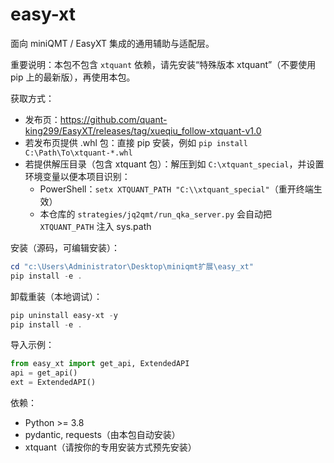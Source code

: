 # easy-xt

面向 miniQMT / EasyXT 集成的通用辅助与适配层。

重要说明：本包不包含 `xtquant` 依赖，请先安装“特殊版本 xtquant”（不要使用 pip 上的最新版），再使用本包。

获取方式：
- 发布页：https://github.com/quant-king299/EasyXT/releases/tag/xueqiu_follow-xtquant-v1.0
- 若发布页提供 .whl 包：直接 pip 安装，例如 `pip install C:\Path\To\xtquant-*.whl`
- 若提供解压目录（包含 xtquant 包）：解压到如 `C:\xtquant_special`，并设置环境变量以便本项目识别：
  - PowerShell：`setx XTQUANT_PATH "C:\\xtquant_special"`（重开终端生效）
  - 本仓库的 `strategies/jq2qmt/run_qka_server.py` 会自动把 `XTQUANT_PATH` 注入 sys.path

安装（源码，可编辑安装）：

```powershell
cd "c:\Users\Administrator\Desktop\miniqmt扩展\easy_xt"
pip install -e .
```

卸载重装（本地调试）：

```powershell
pip uninstall easy-xt -y
pip install -e .
```

导入示例：

```python
from easy_xt import get_api, ExtendedAPI
api = get_api()
ext = ExtendedAPI()
```

依赖：
- Python >= 3.8
- pydantic, requests（由本包自动安装）
- xtquant（请按你的专用安装方式预先安装）
